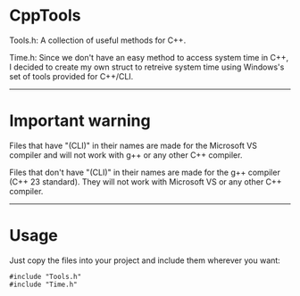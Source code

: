 # CppTools

Tools.h: A collection of useful methods for C++.

Time.h: Since we don't have an easy method to access system time in C++, I decided to create my own struct to retreive system time using Windows's set of tools provided for C++/CLI.

---
# Important warning
Files that have "(CLI)" in their names are made for the Microsoft VS compiler and will not work with g++ or any other C++ compiler.

Files that don't have "(CLI)" in their names are made for the g++ compiler (C++ 23 standard). They will not work with Microsoft VS or any other C++ compiler.

---
# Usage
Just copy the files into your project and include them wherever you want:
```
#include "Tools.h"
#include "Time.h"
```
